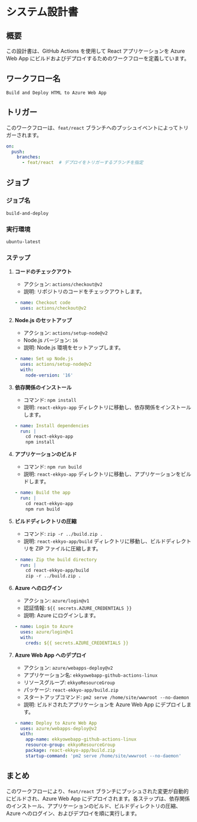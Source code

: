 # システム設計書

## 概要
この設計書は、GitHub Actions を使用して React アプリケーションを Azure Web App にビルドおよびデプロイするためのワークフローを定義しています。

## ワークフロー名
`Build and Deploy HTML to Azure Web App`

## トリガー
このワークフローは、`feat/react` ブランチへのプッシュイベントによってトリガーされます。

```yaml
on:
  push:
    branches:
      - feat/react  # デプロイをトリガーするブランチを指定
```

## ジョブ
### ジョブ名
`build-and-deploy`

### 実行環境
`ubuntu-latest`

### ステップ
1. **コードのチェックアウト**
    - アクション: `actions/checkout@v2`
    - 説明: リポジトリのコードをチェックアウトします。

    ```yaml
    - name: Checkout code
      uses: actions/checkout@v2
    ```

2. **Node.js のセットアップ**
    - アクション: `actions/setup-node@v2`
    - Node.js バージョン: `16`
    - 説明: Node.js 環境をセットアップします。

    ```yaml
    - name: Set up Node.js
      uses: actions/setup-node@v2
      with:
        node-version: '16'
    ```

3. **依存関係のインストール**
    - コマンド: `npm install`
    - 説明: `react-ekkyo-app` ディレクトリに移動し、依存関係をインストールします。

    ```yaml
    - name: Install dependencies
      run: |
        cd react-ekkyo-app
        npm install
    ```

4. **アプリケーションのビルド**
    - コマンド: `npm run build`
    - 説明: `react-ekkyo-app` ディレクトリに移動し、アプリケーションをビルドします。

    ```yaml
    - name: Build the app
      run: |
        cd react-ekkyo-app
        npm run build
    ```

5. **ビルドディレクトリの圧縮**
    - コマンド: `zip -r ../build.zip .`
    - 説明: `react-ekkyo-app/build` ディレクトリに移動し、ビルドディレクトリを ZIP ファイルに圧縮します。

    ```yaml
    - name: Zip the build directory
      run: |
        cd react-ekkyo-app/build
        zip -r ../build.zip .
    ```

6. **Azure へのログイン**
    - アクション: `azure/login@v1`
    - 認証情報: `${{ secrets.AZURE_CREDENTIALS }}`
    - 説明: Azure にログインします。

    ```yaml
    - name: Login to Azure
      uses: azure/login@v1
      with:
        creds: ${{ secrets.AZURE_CREDENTIALS }}
    ```

7. **Azure Web App へのデプロイ**
    - アクション: `azure/webapps-deploy@v2`
    - アプリケーション名: `ekkyowebapp-github-actions-linux`
    - リソースグループ: `ekkyoResourceGroup`
    - パッケージ: `react-ekkyo-app/build.zip`
    - スタートアップコマンド: `pm2 serve /home/site/wwwroot --no-daemon`
    - 説明: ビルドされたアプリケーションを Azure Web App にデプロイします。

    ```yaml
    - name: Deploy to Azure Web App
      uses: azure/webapps-deploy@v2
      with:
        app-name: ekkyowebapp-github-actions-linux
        resource-group: ekkyoResourceGroup
        package: react-ekkyo-app/build.zip
        startup-command: 'pm2 serve /home/site/wwwroot --no-daemon'
    ```

## まとめ
このワークフローにより、`feat/react` ブランチにプッシュされた変更が自動的にビルドされ、Azure Web App にデプロイされます。各ステップは、依存関係のインストール、アプリケーションのビルド、ビルドディレクトリの圧縮、Azure へのログイン、およびデプロイを順に実行します。